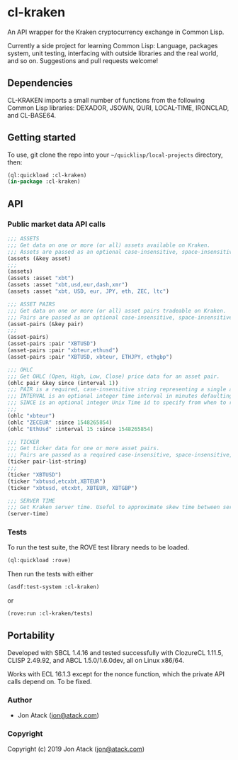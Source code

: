 # cl-kraken

An API wrapper for the Kraken cryptocurrency exchange in Common Lisp.

Currently a side project for learning Common Lisp: Language, packages system, unit testing, interfacing with outside libraries and the real world, and so on. Suggestions and pull requests welcome!


## Dependencies

CL-KRAKEN imports a small number of functions from the following Common Lisp libraries: DEXADOR, JSOWN, QURI, LOCAL-TIME, IRONCLAD, and CL-BASE64.


## Getting started

To use, git clone the repo into your `~/quicklisp/local-projects` directory, then:

```lisp
(ql:quickload :cl-kraken)
(in-package :cl-kraken)
```


## API

### Public market data API calls

```lisp
;;; ASSETS
;;; Get data on one or more (or all) assets available on Kraken.
;;; Assets are passed as an optional case-insensitive, space-insensitive, comma-delimited string.
(assets (&key asset)
;;;
(assets)
(assets :asset "xbt")
(assets :asset "xbt,usd,eur,dash,xmr")
(assets :asset "xbt, USD, eur, JPY, eth, ZEC, ltc")

;;; ASSET PAIRS
;;; Get data on one or more (or all) asset pairs tradeable on Kraken.
;;; Pairs are passed as an optional case-insensitive, space-insensitive, comma-delimited string.
(asset-pairs (&key pair)
;;;
(asset-pairs)
(asset-pairs :pair "XBTUSD")
(asset-pairs :pair "xbteur,ethusd")
(asset-pairs :pair "XBTUSD, xbteur, ETHJPY, ethgbp")

;;; OHLC
;;; Get OHLC (Open, High, Low, Close) price data for an asset pair.
(ohlc pair &key since (interval 1))
;;; PAIR is a required, case-insensitive string representing a single asset pair for which to query OHLC data.
;;; INTERVAL is an optional integer time interval in minutes defaulting to 1, permitted values are 1, 5, 15, 30, 60, 240, 1440, 10080, 21600.
;;; SINCE is an optional integer Unix Time id to specify from when to return new committed OHLC data, corresponding to previous OHLC `last' values.
;;;
(ohlc "xbteur")
(ohlc "ZECEUR" :since 1548265854)
(ohlc "EthUsd" :interval 15 :since 1548265854)

;;; TICKER
;;; Get ticker data for one or more asset pairs.
;;; Pairs are passed as a required case-insensitive, space-insensitive, comma-delimited string.
(ticker pair-list-string)
;;;
(ticker "XBTUSD")
(ticker "xbtusd,etcxbt,XBTEUR")
(ticker "xbtusd, etcxbt, XBTEUR, XBTGBP")

;;; SERVER TIME
;;; Get Kraken server time. Useful to approximate skew time between server and client.
(server-time)
```


### Tests

To run the test suite, the ROVE test library needs to be loaded.

```lisp
(ql:quickload :rove)
```

Then run the tests with either

```lisp
(asdf:test-system :cl-kraken)
```

or

```lisp
(rove:run :cl-kraken/tests)
```

## Portability

Developed with SBCL 1.4.16 and tested successfully with ClozureCL 1.11.5, CLISP 2.49.92, and ABCL 1.5.0/1.6.0dev, all on Linux x86/64.

Works with ECL 16.1.3 except for the nonce function, which the private API calls depend on. To be fixed.


### Author

* Jon Atack (jon@atack.com)


### Copyright

Copyright (c) 2019 Jon Atack (jon@atack.com)

